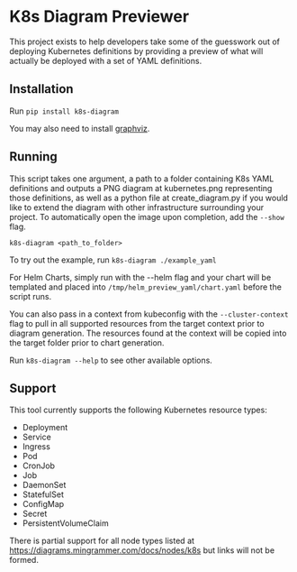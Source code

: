 # K8s Diagram Previewer

This project exists to help developers take some of the guesswork
out of deploying Kubernetes definitions by providing a preview of
what will actually be deployed with a set of YAML definitions.

## Installation

Run `pip install k8s-diagram`

You may also need to install [graphviz](https://graphviz.org/download/).

## Running

This script takes one argument, a path to a folder containing K8s 
YAML definitions and outputs a PNG diagram at kubernetes.png 
representing those definitions, as well as a python file at 
create_diagram.py if you would like to extend the diagram with 
other infrastructure surrounding your project. To automatically
open the image upon completion, add the `--show` flag.

`k8s-diagram <path_to_folder>`

To try out the example, run `k8s-diagram ./example_yaml`

For Helm Charts, simply run with the --helm flag and your chart will be
templated and placed into `/tmp/helm_preview_yaml/chart.yaml` before the script runs.

You can also pass in a context from kubeconfig with the `--cluster-context` flag to pull in all supported resources from
the target context prior to diagram generation. The resources found at the context will be copied into the target folder 
prior to chart generation. 

Run `k8s-diagram --help` to see other available options.

## Support

This tool currently supports the following Kubernetes resource types:

* Deployment
* Service
* Ingress
* Pod
* CronJob
* Job
* DaemonSet
* StatefulSet
* ConfigMap
* Secret
* PersistentVolumeClaim

There is partial support for all node types listed at https://diagrams.mingrammer.com/docs/nodes/k8s but links will not be formed.